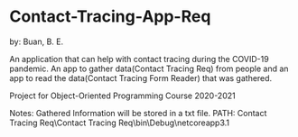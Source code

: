 # Contact-Tracing-App-Req
by: Buan, B. E.

An application that can help with contact tracing during the COVID-19 pandemic. 
An app to gather data(Contact Tracing Req) from people and an app to read the data(Contact Tracing Form Reader) that was gathered.

Project for Object-Oriented Programming Course 2020-2021


Notes:
Gathered Information will be stored in a txt file. PATH: Contact Tracing Req\Contact Tracing Req\bin\Debug\netcoreapp3.1
